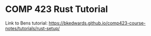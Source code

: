 # COMP 423 Rust Tutorial
Link to Bens tutorial: https://bkedwards.github.io/comp423-course-notes/tutorials/rust-setup/ 

